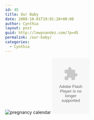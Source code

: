 ```yaml
---
id: 45
title: Our Baby
date: 2008-10-01T19:01:20+00:00
author: Cynthia
layout: post
guid: http://lewynandez.com/?p=45
permalink: /our-baby/
categories:
  - Cynthia
---
```

<img src="http://i0.wp.com/tickers.baby-gaga.com/p/dev153pp___.png?w=793" alt="pregnancy calendar" border="0" data-recalc-dims="1" />
  

  


<embed src="http://babystrology.com/tickers/baby-ticker-glass.swf?parent=Sky &#038; Cynth&#038;year=2009&#038;month=6&#038;day=3&#038;babycount=1" type="application/x-shockwave-flash" wmode="transparent" width="120" height="180">
</embed>